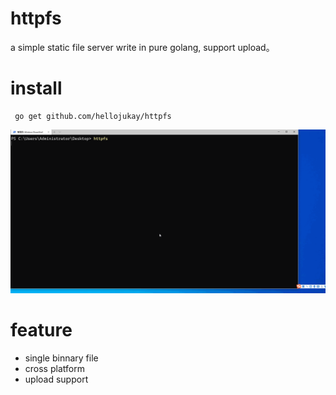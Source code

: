 # httpfs

a simple static file server write in pure golang, support upload。

# install
```shell
 go get github.com/hellojukay/httpfs
 ```
![demo](demo.gif)

# feature
* single binnary file
* cross platform
* upload support
